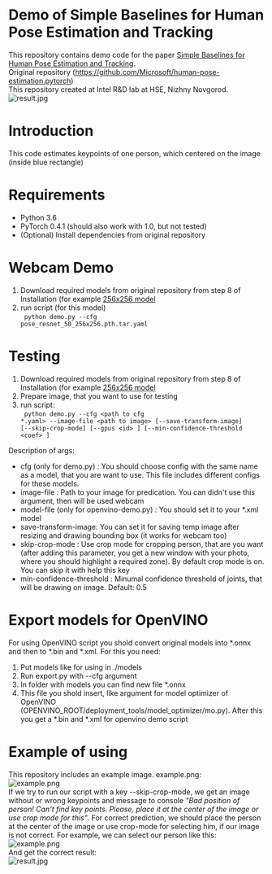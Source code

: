 # Demo of Simple Baselines for Human Pose Estimation and Tracking
This repository contains demo code for the paper [Simple Baselines for Human Pose Estimation and Tracking](https://arxiv.org/abs/1804.06208). <br>
Original repository (https://github.com/Microsoft/human-pose-estimation.pytorch) <br>
This repository created at Intel R&D lab at HSE, Nizhny Novgorod.
 <br> ![result.jpg](http://immage.biz/images/2019/04/26/SQ19.jpg) <br>

# Introduction
This code estimates keypoints of one person, which centered on the image (inside blue rectangle)

# Requirements
* Python 3.6
* PyTorch 0.4.1 (should also work with 1.0, but not tested)
* (Optional) Install dependencies from original repository

# Webcam Demo
1. Download required models from original repository from step 8 of Installation (for example [256x256 model](https://drive.google.com/open?id=1V2AaVpDSn-eS7jrFScHLJ-wvTFuQ0-Dc) 
2. run script (for this model) <br>
<code> python demo.py --cfg pose_resnet_50_256x256.pth.tar.yaml </code>

# Testing
1. Download required models from original repository from step 8 of Installation (for example [256x256 model](https://drive.google.com/open?id=1V2AaVpDSn-eS7jrFScHLJ-wvTFuQ0-Dc) 
2. Prepare image, that you want to use for testing
3. run script:<br>
<code> python demo.py --cfg \<path to cfg *.yaml\> --image-file \<path to image\> [--save-transform-image] [--skip-crop-mode] [--gpus \<id\> ]  [--min-confidence-threshold \<coef\> ] </code>

Description of args:
* cfg (only for demo.py) : You should choose config with the same name as a model, that you are want to use. This file includes different configs for these models.
* image-file : Path to your image for predication. You can didn't use this argument, then will be used webcam
* model-file (only for openvino-demo.py) : You should set it to your *.xml model
* save-transform-image: You can set it for saving temp image after resizing and drawing bounding box (it works for webcam too)
* skip-crop-mode : Use crop mode for cropping person, that are you want (after adding this parameter, you get a new window with your photo, where you should highlight a required zone). By default crop mode is on. You can skip it with help this key
* min-confidence-threshold : Minumal confidence threshold of joints, that will be drawing on image. Default: 0.5

# Export models for OpenVINO
For using OpenVINO script you shold convert original models into \*.onnx and then to \*.bin and \*.xml. For this you need:
1. Put models like for using in ./models
2. Run export.py with --cfg argument
3. In folder with models you can find new file \*.onnx
3. This file you shold insert, like argument for model optimizer of OpenVINO (OPENVINO_ROOT/deployment_tools/model_optimizer/mo.py). After this you get a \*.bin and \*.xml for openvino demo script

# Example of using
This repository includes an example image. example.png: <br>
![example.png](http://immage.biz/images/2019/04/26/SQ1Y.png) <br>
If we try to run our script with a key --skip-crop-mode, we get an image without or wrong keypoints and message to console *"Bad position of person! Can't find key points. Please, place it at the center of the image or use crop mode for this"*. For correct prediction, we should place the person at the center of the image or use crop-mode for selecting him, if our image is not correct. For example, we can select our person like this: <br>
![example.png](http://immage.biz/images/2019/04/26/SQ1o.png)<br>
And get the correct result: <br>
![result.jpg](http://immage.biz/images/2019/04/26/SQ19.jpg)
